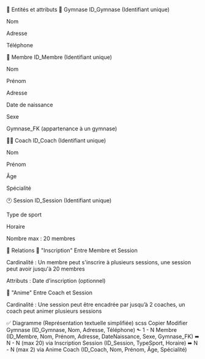 🔶 Entités et attributs
🏢 Gymnase
ID_Gymnase (Identifiant unique)

Nom

Adresse

Téléphone

👤 Membre
ID_Membre (Identifiant unique)

Nom

Prénom

Adresse

Date de naissance

Sexe

Gymnase_FK (appartenance à un gymnase)

🧑‍🏫 Coach
ID_Coach (Identifiant unique)

Nom

Prénom

Âge

Spécialité

🕐 Session
ID_Session (Identifiant unique)

Type de sport

Horaire

Nombre max : 20 membres

🔷 Relations
📌 "Inscription"
Entre Membre et Session

Cardinalité : Un membre peut s'inscrire à plusieurs sessions, une session peut avoir jusqu'à 20 membres

Attributs : Date d’inscription (optionnel)

📌 "Anime"
Entre Coach et Session

Cardinalité : Une session peut être encadrée par jusqu’à 2 coaches, un coach peut animer plusieurs sessions

✅ Diagramme (Représentation textuelle simplifiée)
scss
Copier
Modifier
Gymnase (ID_Gymnase, Nom, Adresse, Téléphone)
    ⬑ 1 - N
Membre (ID_Membre, Nom, Prénom, Adresse, DateNaissance, Sexe, Gymnase_FK)
    ⬌ N - N (max 20) via Inscription
Session (ID_Session, TypeSport, Horaire)
    ⬌ N - N (max 2) via Anime
Coach (ID_Coach, Nom, Prénom, Âge, Spécialité)
